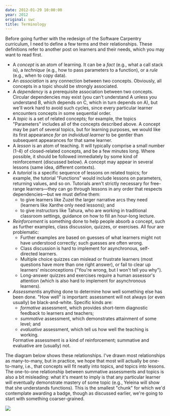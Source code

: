 ```yaml
---
date: 2012-01-29 10:00:00
year: 2012
original: swc
title: Terminology
---
```

<p>Before going further with the redesign of the Software Carpentry curriculum, I need to define a few terms and their relationships. These definitions refer to another post on learners and their needs, which you may want to read first.</p>
<ul>
<li>A <em>concept</em> is an atom of learning. It can be a <em>fact</em> (e.g., what a call stack is), a <em>technique</em> (e.g., how to pass parameters to a function), or a <em>rule</em> (e.g., when to copy data).</li>
<li>An <em>association</em> is any connection between two concepts. Obviously, all concepts in a topic should be strongly associated.</li>
<li>A <em>dependency</em> is a prerequisite association between two concepts. Circular dependencies may exist (you can't understand A unless you understand B, which depends on C, which in turn depends on A), but we'll work hard to avoid such cycles, since every particular learner encounters concepts in some sequential order.</li>
<li>A <em>topic</em> is a set of related concepts; for example, the topics "Parameters" includes all of the concepts described above. A concept may be part of several topics, but for learning purposes, we would like its first appearance <em>for an individual learner</em> to be gentler than subsequent appearances for that same learner.</li>
<li>A <em>lesson</em> is an atom of teaching. It will typically comprise a small number (1-4) of closed-related concepts, and be a few minutes long. Where possible, it should be followed immediately by some kind of reinforcement (discussed below). A concept may appear in several lessons (same idea, different contexts).</li>
<li>A <em>tutorial </em>is a specific sequence of lessons on related topics; for example, the tutorial "Functions" would include lessons on parameters, returning values, and so on. Tutorials aren't strictly necessary for free-range learners&mdash;they can go through lessons in any order that respects dependencies&mdash;but we must define them:
<ul>
<li>to give learners like Zuzel the larger narrative arcs they need (learners like Xanthe only need lessons); and</li>
<li>to give instructors like Tahura, who are working in traditional classroom settings, guidance on how to fill an hour-long lecture.</li>
</ul>
</li>
<li><em>Reinforcement </em>is something done to help people absorb a concept, such as further examples, class discussion, quizzes, or exercises. All four are problematic:
<ul>
<li>Further examples are based on guesses of what learners might not have understood correctly; such guesses are often wrong.</li>
<li>Class discussion is hard to implement for asynchronous, self-directed learners.</li>
<li>Multiple choice quizzes can mislead or frustrate learners (most questions have more than one right answer), or fail to clear up learners' misconceptions ("You're wrong, but I won't tell you why").</li>
<li>Long-answer quizzes and exercises require a human assessor's attention (which is also hard to implement for asynchronous learners).</li>
</ul>
</li>
<li><em>Assessment</em>is anything done to determine how well something else has been done. "How well" is important: assessment will not always (or even usually) be black-and-white. Specific kinds are:
<ul>
<li><em>formative</em> assessment, which provides short-term diagnostic feedback to learners and teachers;</li>
<li><em>summative</em> assessment, which demonstrates attainment of some level; and</li>
<li><em>evaluative</em> assessment, which tell us how well the teaching is working.</li>
</ul>
Formative assessment is a kind of reinforcement; summative and evaluative are (usually) not.</li>
</ul>
<p>The diagram below shows these relationships. I've drawn most relationships as many-to-many, but in practice, we hope that most will actually be one-to-many, i.e., that concepts will fit neatly into topics, and topics into lessons. The one-to-one relationship between summative assessments and topics is also a bit misleading: what it's meant to imply is that any particular learner will eventually demonstrate mastery of some topic (e.g., Yeleina will show that she understands functions). This is the smallest "chunk" for which we'd contemplate awarding a badge, though as discussed earlier, we're going to start with something coarser-grained.</p>
<p><img src="{{site.github.url}}/files/2012/01/syllabus.png" /></p>
